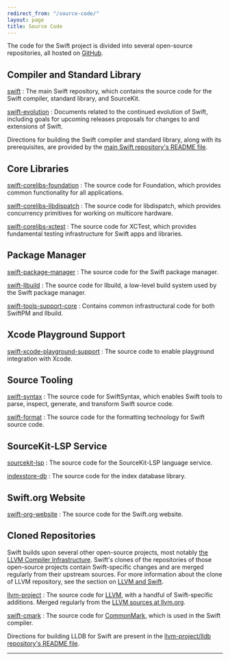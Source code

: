 ```yaml
---
redirect_from: "/source-code/"
layout: page
title: Source Code
---
```


The code for the Swift project is divided into several open-source repositories, all hosted on [GitHub](https://github.com/apple/).

## Compiler and Standard Library

[swift](https://github.com/swiftlang/swift)
: The main Swift repository, which contains the source code for the Swift compiler, standard library, and SourceKit.

[swift-evolution](https://github.com/swiftlang/swift-evolution)
: Documents related to the continued evolution of Swift, including goals for upcoming releases proposals for changes to and extensions of Swift.

Directions for building the Swift compiler and standard library, along
with its prerequisites, are provided by the [main Swift repository's
README
file](https://github.com/swiftlang/swift/blob/main/README.md).

## Core Libraries

[swift-corelibs-foundation](https://github.com/swiftlang/swift-corelibs-foundation)
: The source code for Foundation, which provides common functionality for all applications.

[swift-corelibs-libdispatch](https://github.com/apple/swift-corelibs-libdispatch)
: The source code for libdispatch, which provides concurrency primitives for working on multicore hardware.

[swift-corelibs-xctest](https://github.com/swiftlang/swift-corelibs-xctest)
: The source code for XCTest, which provides fundamental testing infrastructure for Swift apps and libraries.

## Package Manager

[swift-package-manager](https://github.com/swiftlang/swift-package-manager)
: The source code for the Swift package manager.

[swift-llbuild](https://github.com/swiftlang/swift-llbuild)
: The source code for llbuild, a low-level build system used by the Swift package manager.

[swift-tools-support-core](https://github.com/swiftlang/swift-tools-support-core)
: Contains common infrastructural code for both SwiftPM and llbuild.

## Xcode Playground Support

[swift-xcode-playground-support](https://github.com/apple/swift-xcode-playground-support)
: The source code to enable playground integration with Xcode.

## Source Tooling

[swift-syntax](https://github.com/swiftlang/swift-syntax)
: The source code for SwiftSyntax, which enables Swift tools to parse, inspect, generate, and transform Swift source code.

[swift-format](https://github.com/swiftlang/swift-format)
: The source code for the formatting technology for Swift source code.

## SourceKit-LSP Service

[sourcekit-lsp](https://github.com/swiftlang/sourcekit-lsp)
: The source code for the SourceKit-LSP language service.

[indexstore-db](https://github.com/swiftlang/indexstore-db)
: The source code for the index database library.


## Swift.org Website

[swift-org-website](https://github.com/swiftlang/swift-org-website)
: The source code for the Swift.org website.

## Cloned Repositories

Swift builds upon several other open-source projects, most notably
[the LLVM Compiler Infrastructure](http://llvm.org). Swift's clones of
the repositories of those open-source projects contain Swift-specific
changes and are merged regularly from their upstream sources. For more information about the clone of LLVM repository, see the section on [LLVM and Swift](/contributing/#llvm-and-swift).

[llvm-project](https://github.com/swiftlang/llvm-project)
: The source code for [LLVM](http://llvm.org), with a handful of Swift-specific additions. Merged regularly from the [LLVM sources at llvm.org](https://github.com/llvm/llvm-project).

[swift-cmark](https://github.com/swiftlang/swift-cmark)
: The source code for [CommonMark](https://github.com/jgm/cmark), which is used in the Swift compiler.

Directions
for building LLDB for Swift are present in the [llvm-project/lldb repository's
README file][lldb-readme].

* * *

[lldb-readme]: https://github.com/swiftlang/llvm-project/blob/next/lldb/README.md "LLDB README"
